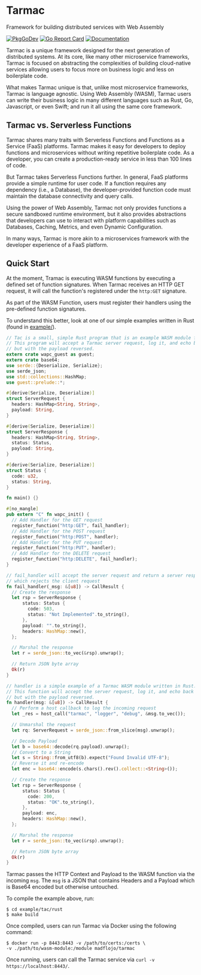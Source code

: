 # Tarmac

Framework for building distributed services with Web Assembly

[![PkgGoDev](https://pkg.go.dev/badge/github.com/madflojo/tarmac)](https://pkg.go.dev/github.com/madflojo/tarmac)
[![Go Report Card](https://goreportcard.com/badge/github.com/madflojo/tarmac)](https://goreportcard.com/report/github.com/madflojo/tarmac)
[![Documentation](https://img.shields.io/badge/Docs-latest-blue)](https://madflojo.gitbook.io/tarmac/)

Tarmac is a unique framework designed for the next generation of distributed systems. At its core, like many other microservice frameworks, Tarmac is focused on abstracting the complexities of building cloud-native services allowing users to focus more on business logic and less on boilerplate code. 

What makes Tarmac unique is that, unlike most microservice frameworks, Tarmac is language agnostic. Using Web Assembly \(WASM\), Tarmac users can write their business logic in many different languages such as Rust, Go, Javascript, or even Swift; and run it all using the same core framework.

## Tarmac vs. Serverless Functions

Tarmac shares many traits with Serverless Functions and Functions as a Service \(FaaS\) platforms. Tarmac makes it easy for developers to deploy functions and microservices without writing repetitive boilerplate code. As a developer, you can create a production-ready service in less than 100 lines of code.

‌But Tarmac takes Serverless Functions further. In general, FaaS platforms provide a simple runtime for user code. If a function requires any dependency \(i.e., a Database\), the developer-provided function code must maintain the database connectivity and query calls.

Using the power of Web Assembly, Tarmac not only provides functions a secure sandboxed runtime environment, but it also provides abstractions that developers can use to interact with platform capabilities such as Databases, Caching, Metrics, and even Dynamic Configuration. 

In many ways, Tarmac is more akin to a microservices framework with the developer experience of a FaaS platform.

## Quick Start

At the moment, Tramac is executing WASM functions by executing a defined set of function signatures. When Tarmac receives an HTTP GET request, it will call the function's registered under the `http:GET` signature.

As part of the WASM Function, users must register their handlers using the pre-defined function signatures.

To understand this better, look at one of our simple examples written in Rust \(found in [example/](example/)\).

```rust
// Tac is a small, simple Rust program that is an example WASM module for Tarmac.
// This program will accept a Tarmac server request, log it, and echo back the payload
// but with the payload reversed.
extern crate wapc_guest as guest;
extern crate base64;
use serde::{Deserialize, Serialize};
use serde_json;
use std::collections::HashMap;
use guest::prelude::*;

#[derive(Serialize, Deserialize)]
struct ServerRequest {
  headers: HashMap<String, String>,
  payload: String,
}

#[derive(Serialize, Deserialize)]
struct ServerResponse {
  headers: HashMap<String, String>,
  status: Status,
  payload: String,
}

#[derive(Serialize, Deserialize)]
struct Status {
  code: u32,
  status: String,
}

fn main() {}

#[no_mangle]
pub extern "C" fn wapc_init() {
  // Add Handler for the GET request
  register_function("http:GET", fail_handler);
  // Add Handler for the POST request
  register_function("http:POST", handler);
  // Add Handler for the PUT request
  register_function("http:PUT", handler);
  // Add Handler for the DELETE request
  register_function("http:DELETE", fail_handler);
}

// fail_handler will accept the server request and return a server response
// which rejects the client request
fn fail_handler(_msg: &[u8]) -> CallResult {
  // Create the response
  let rsp = ServerResponse {
      status: Status {
        code: 503,
        status: "Not Implemented".to_string(),
      },
      payload: "".to_string(),
      headers: HashMap::new(),
  };

  // Marshal the response
  let r = serde_json::to_vec(&rsp).unwrap();

  // Return JSON byte array
  Ok(r)
}

// handler is a simple example of a Tarmac WASM module written in Rust.
// This function will accept the server request, log it, and echo back the payload
// but with the payload reversed.
fn handler(msg: &[u8]) -> CallResult {
  // Perform a host callback to log the incoming request
  let _res = host_call("tarmac", "logger", "debug", &msg.to_vec());

  // Unmarshal the request
  let rq: ServerRequest = serde_json::from_slice(msg).unwrap();

  // Decode Payload
  let b = base64::decode(rq.payload).unwrap();
  // Convert to a String
  let s = String::from_utf8(b).expect("Found Invalid UTF-8");
  // Reverse it and re-encode
  let enc = base64::encode(s.chars().rev().collect::<String>());

  // Create the response
  let rsp = ServerResponse {
      status: Status {
        code: 200,
        status: "OK".to_string(),
      },
      payload: enc,
      headers: HashMap::new(),
  };

  // Marshal the response
  let r = serde_json::to_vec(&rsp).unwrap();

  // Return JSON byte array
  Ok(r)
}
```

Tarmac passes the HTTP Context and Payload to the WASM function via the incoming `msg`. The `msg` is a JSON that contains Headers and a Payload which is Base64 encoded but otherwise untouched.

To compile the example above, run:

```text
$ cd example/tac/rust
$ make build
```

Once compiled, users can run Tarmac via Docker using the following command:

```text
$ docker run -p 8443:8443 -v /path/to/certs:/certs \
-v ./path/to/wasm-module:/module madflojo/tarmac
```

Once running, users can call the Tarmac service via `curl -v https://localhost:8443/`.

